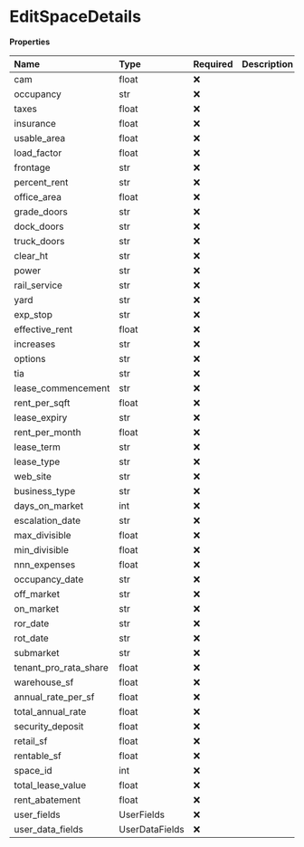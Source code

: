 # EditSpaceDetails

**Properties**

| Name                  | Type           | Required | Description |
| :-------------------- | :------------- | :------- | :---------- |
| cam                   | float          | ❌       |             |
| occupancy             | str            | ❌       |             |
| taxes                 | float          | ❌       |             |
| insurance             | float          | ❌       |             |
| usable_area           | float          | ❌       |             |
| load_factor           | float          | ❌       |             |
| frontage              | str            | ❌       |             |
| percent_rent          | str            | ❌       |             |
| office_area           | float          | ❌       |             |
| grade_doors           | str            | ❌       |             |
| dock_doors            | str            | ❌       |             |
| truck_doors           | str            | ❌       |             |
| clear_ht              | str            | ❌       |             |
| power                 | str            | ❌       |             |
| rail_service          | str            | ❌       |             |
| yard                  | str            | ❌       |             |
| exp_stop              | str            | ❌       |             |
| effective_rent        | float          | ❌       |             |
| increases             | str            | ❌       |             |
| options               | str            | ❌       |             |
| tia                   | str            | ❌       |             |
| lease_commencement    | str            | ❌       |             |
| rent_per_sqft         | float          | ❌       |             |
| lease_expiry          | str            | ❌       |             |
| rent_per_month        | float          | ❌       |             |
| lease_term            | str            | ❌       |             |
| lease_type            | str            | ❌       |             |
| web_site              | str            | ❌       |             |
| business_type         | str            | ❌       |             |
| days_on_market        | int            | ❌       |             |
| escalation_date       | str            | ❌       |             |
| max_divisible         | float          | ❌       |             |
| min_divisible         | float          | ❌       |             |
| nnn_expenses          | float          | ❌       |             |
| occupancy_date        | str            | ❌       |             |
| off_market            | str            | ❌       |             |
| on_market             | str            | ❌       |             |
| ror_date              | str            | ❌       |             |
| rot_date              | str            | ❌       |             |
| submarket             | str            | ❌       |             |
| tenant_pro_rata_share | float          | ❌       |             |
| warehouse_sf          | float          | ❌       |             |
| annual_rate_per_sf    | float          | ❌       |             |
| total_annual_rate     | float          | ❌       |             |
| security_deposit      | float          | ❌       |             |
| retail_sf             | float          | ❌       |             |
| rentable_sf           | float          | ❌       |             |
| space_id              | int            | ❌       |             |
| total_lease_value     | float          | ❌       |             |
| rent_abatement        | float          | ❌       |             |
| user_fields           | UserFields     | ❌       |             |
| user_data_fields      | UserDataFields | ❌       |             |

<!-- This file was generated by liblab | https://liblab.com/ -->

